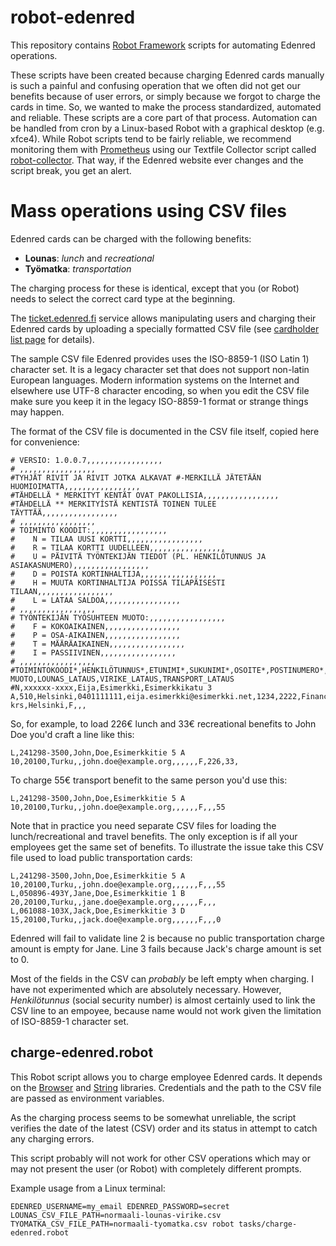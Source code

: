 # robot-edenred

This repository contains [Robot Framework](https://robotframework.org/)
scripts for automating Edenred operations.

These scripts have been created because charging Edenred cards manually is
such a painful and confusing operation that we often did not get our benefits
because of user errors, or simply because we forgot to charge the cards in
time. So, we wanted to make the process standardized, automated and reliable.
These scripts are a core part of that process. Automation can be handled from
cron by a Linux-based Robot with a graphical desktop (e.g. xfce4). While
Robot scripts tend to be fairly reliable, we recommend monitoring them with
[Prometheus](https://prometheus.io/) using our Textfile Collector script called
[robot-collector](https://github.com/Puppet-Finland/robot-collector). That
way, if the Edenred website ever changes and the script break, you get an
alert.

# Mass operations using CSV files

Edenred cards can be charged with the following benefits:

* **Lounas**: *lunch* and *recreational*
* **Työmatka**: *transportation*

The charging process for these is identical, except that you (or Robot) needs
to select the correct card type at the beginning.

The [ticket.edenred.fi](ticket.edenred.fi) service allows manipulating users
and charging their Edenred cards by uploading a specially formatted CSV file
(see [cardholder list page](https://ticket.edenred.fi/cardholder-management/cardholder-list/) for details).

The sample CSV file Edenred provides uses the ISO-8859-1 (ISO Latin 1)
character set. It is a legacy character set that does not support non-latin
European languages. Modern information systems on the Internet and elsewhere
use UTF-8 character encoding, so when you edit the CSV file make sure you keep
it in the legacy ISO-8859-1 format or strange things may happen.

The format of the CSV file is documented in the CSV file itself, copied here
for convenience:

```
# VERSIO: 1.0.0.7,,,,,,,,,,,,,,,,,
# ,,,,,,,,,,,,,,,,,
#TYHJÄT RIVIT JA RIVIT JOTKA ALKAVAT #-MERKILLÄ JÄTETÄÄN HUOMIOIMATTA,,,,,,,,,,,,,,,,,
#TÄHDELLÄ * MERKITYT KENTÄT OVAT PAKOLLISIA,,,,,,,,,,,,,,,,,
#TÄHDELLÄ ** MERKITYÍSTÄ KENTISTÄ TOINEN TULEE TÄYTTÄÄ,,,,,,,,,,,,,,,,,
# ,,,,,,,,,,,,,,,,,
# TOIMINTO KOODIT:,,,,,,,,,,,,,,,,,
#    N = TILAA UUSI KORTTI,,,,,,,,,,,,,,,,,
#    R = TILAA KORTTI UUDELLEEN,,,,,,,,,,,,,,,,,
#    U = PÄIVITÄ TYÖNTEKIJÄN TIEDOT (PL. HENKILÖTUNNUS JA ASIAKASNUMERO),,,,,,,,,,,,,,,,,
#    D = POISTA KORTINHALTIJA,,,,,,,,,,,,,,,,,
#    H = MUUTA KORTINHALTIJA POISSA TILAPÄISESTI TILAAN,,,,,,,,,,,,,,,,,
#    L = LATAA SALDOA,,,,,,,,,,,,,,,,,
# ,,,,,,,,,,,,,,,,,
# TYÖNTEKIJÄN TYÖSUHTEEN MUOTO:,,,,,,,,,,,,,,,,,
#    F = KOKOAIKAINEN,,,,,,,,,,,,,,,,,
#    P = OSA-AIKAINEN,,,,,,,,,,,,,,,,,
#    T = MÄÄRÄAIKAINEN,,,,,,,,,,,,,,,,,
#    I = PASSIIVINEN,,,,,,,,,,,,,,,,,
# ,,,,,,,,,,,,,,,,,
#TOIMINTOKOODI*,HENKILÖTUNNUS*,ETUNIMI*,SUKUNIMI*,OSOITE*,POSTINUMERO*,KAUPUNKI*,PUHELINNUMERO**,SÄHKÖPOSTIOSOITE**,TYÖNTEKIJÄNUMERO,KUSTANNUSPAIKKA,OSASTO,KERROS,ALUE,TYÖSUHTEEN MUOTO,LOUNAS_LATAUS,VIRIKE_LATAUS,TRANSPORT_LATAUS
#N,xxxxxx-xxxx,Eija,Esimerkki,Esimerkkikatu 3 A,510,Helsinki,0401111111,eija.esimerkki@esimerkki.net,1234,2222,Finance,8 krs,Helsinki,F,,,
```

So, for example, to load 226€ lunch and 33€ recreational benefits to John Doe
you'd craft a line like this:

    L,241298-3500,John,Doe,Esimerkkitie 5 A 10,20100,Turku,,john.doe@example.org,,,,,,F,226,33,

To charge 55€ transport benefit to the same person you'd use this:

    L,241298-3500,John,Doe,Esimerkkitie 5 A 10,20100,Turku,,john.doe@example.org,,,,,,F,,,55

Note that in practice you need separate CSV files for loading the
lunch/recreational and travel benefits. The only exception is if all your
employees get the same set of benefits. To illustrate the issue take this CSV
file used to load public transportation cards:

    L,241298-3500,John,Doe,Esimerkkitie 5 A 10,20100,Turku,,john.doe@example.org,,,,,,F,,,55
    L,050896-493Y,Jane,Doe,Esimerkkitie 1 B 20,20100,Turku,,jane.doe@example.org,,,,,,F,,,
    L,061088-103X,Jack,Doe,Esimerkkitie 3 D 15,20100,Turku,,jack.doe@example.org,,,,,,F,,,0

Edenred will fail to validate line 2 is because no public transportation charge
amount is empty for Jane. Line 3 fails because Jack's charge amount is set to 0.

Most of the fields in the CSV can *probably* be left empty when charging. I
have not experimented which are absolutely necessary. However, *Henkilötunnus*
(social security number) is almost certainly used to link the CSV line to an
empoyee, because name would not work given the limitation of ISO-8859-1
character set.

## charge-edenred.robot

This Robot script allows you to charge employee Edenred cards. It depends on
the
[Browser](https://marketsquare.github.io/robotframework-browser/Browser.html)
and
[String](https://robotframework.org/robotframework/2.1.2/libraries/String.html)
libraries. Credentials and the path to the CSV file are passed as environment
variables.



As the charging process seems to be somewhat unreliable, the script verifies
the date of the latest (CSV) order and its status in attempt to catch any
charging errors.

This script probably will not work for other CSV operations which may or may
not present the user (or Robot) with completely different prompts.

Example usage from a Linux terminal:

    EDENRED_USERNAME=my_email EDENRED_PASSWORD=secret LOUNAS_CSV_FILE_PATH=normaali-lounas-virike.csv TYOMATKA_CSV_FILE_PATH=normaali-tyomatka.csv robot tasks/charge-edenred.robot
